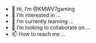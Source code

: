 - 👋 Hi, I’m @KMWV7gaming
- 👀 I’m interested in ...
- 🌱 I’m currently learning ...
- 💞️ I’m looking to collaborate on ...
- 📫 How to reach me ...

<!---
KMWV7gaming/KMWV7gaming is a ✨ special ✨ repository because its `README.md` (this file) appears on your GitHub profile.
You can click the Preview link to take a look at your changes.
--->
